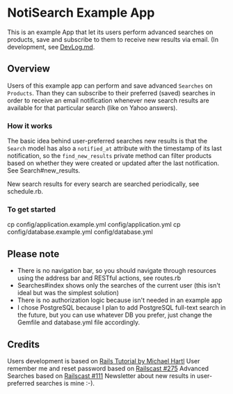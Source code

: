 NotiSearch Example App
=====================

This is an example App that let its users perform advanced searches on products, save and subscribe to them to receive new results via email. (In development, see [DevLog.md](/files/DevLog.md).

Overview
--------

Users of this example app can perform and save advanced `Searches` on `Products`. Than they can subscribe to their preferred (saved) searches in order to receive an email notification whenever new search results are available for that particular search (like on Yahoo answers).

### How it works

The basic idea behind user-preferred searches new results is that the `Search` model has also a `notified_at` attribute with the timestamp of its last notification, so the `find_new_results` private method can filter products based on whether they were created or updated after the last notification. See Search#new_results.       

New search results for every search are searched periodically, see schedule.rb.


### To get started

cp config/application.example.yml config/application.yml 
cp config/database.example.yml config/database.yml


## Please note

* There is no navigation bar, so you should navigate through resources using the address bar and RESTful actions, see routes.rb
* Searches#index shows only the searches of the current user (this isn't ideal but was the simplest solution)
* There is no authorization logic because isn't needed in an example app 
* I chose PostgreSQL because I plan to add PostgreSQL full-text search in the future, but you can use whatever DB you prefer, just change the Gemfile and database.yml file accordingly.  

Credits
-------

Users development is based on [Rails Tutorial by Michael Hartl](http://ruby.railstutorial.org/book/ruby-on-rails-tutorial#cha-modeling_users)
User remember me and reset password based on [Railscast #275](http://railscasts.com/episodes/275-how-i-test)
Advanced Searches based on [Railscast #111](https://github.com/railscasts/111-advanced-search-form-revised)
Newsletter about new results in user-preferred searches is mine :-).                                       

